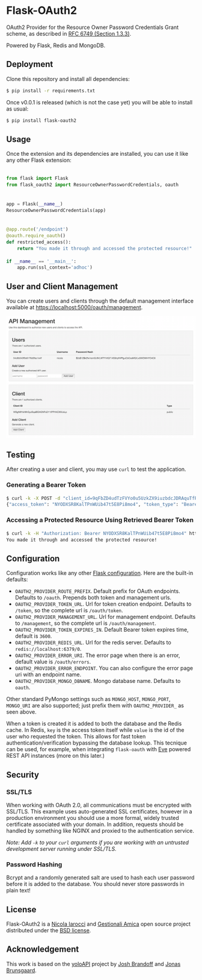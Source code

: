 # Flask-OAuth2
OAuth2 Provider for the Resource Owner Password Credentials Grant scheme, as
described in [RFC 6749 (Section 1.3.3)][1].

Powered by Flask, Redis and MongoDB.

## Deployment
Clone this repository and install all dependencies:

```bash
$ pip install -r requirements.txt
```

Once v0.0.1 is released (which is not the case yet) you will be able to install
as usual:

```bash
$ pip install flask-oauth2
```

## Usage
Once the extension and its dependencies are installed, you can use it like any
other Flask extension:

```python

from flask import Flask
from flask_oauth2 import ResourceOwnerPasswordCredentials, oauth


app = Flask(__name__)
ResourceOwnerPasswordCredentials(app)


@app.route('/endpoint')
@oauth.require_oauth()
def restricted_access():
    return "You made it through and accessed the protected resource!"

if __name__ == '__main__':
    app.run(ssl_context='adhoc')
```

## User and Client Management
You can create users and clients through the default management interface
available at [https://localhost:5000/oauth/management][8].

![API Management Console][console]

## Testing
After creating a user and client, you may use `curl` to test the application.

### Generating a Bearer Token
```bash
$ curl -k -X POST -d "client_id=9qFbZD4udTzFVYo0u5UzkZX9iuzbdcJDRAquTfRk&grant_type=password&username=jonas&password=pass" https://localhost:5000/oauth/token
{"access_token": "NYODXSR8KalTPnWUib47t5E8Pi8mo4", "token_type": "Bearer", "refresh_token": "s6L6OPL2bnKSRSbgQM3g0wbFkJB4ML", "scope": ""}
```

### Accessing a Protected Resource Using Retrieved Bearer Token
```bash
$ curl -k -H "Authorization: Bearer NYODXSR8KalTPnWUib47t5E8Pi8mo4" https://localhost:5000/endpoint
You made it through and accessed the protected resource!
```

## Configuration
Configuration works like any other [Flask configuration][flask-config]. Here are
the built-in defaults:

- `OAUTH2_PROVIDER_ROUTE_PREFIX`. Default prefix for OAuth endpoints. Defaults to `/oauth`. Prepends both token and management urls.
- `OAUTH2_PROVIDER_TOKEN_URL`. Url for token creation endpoint. Defaults to `/token`, so the complete url is `/oauth/token`. 
- `OAUTH2_PROVIDER_MANAGEMENT_URL`. Url for management endpoint. Defaults to `/management`, so the complete url is `/oauth/management`. 
- `OAUTH2_PROVIDER_TOKEN_EXPIRES_IN`. Default Bearer token expires time, default is `3600`.
- `OAUTH2_PROVIDER_REDIS_URL`. Url for the redis server. Defaults to `redis://localhost:6379/0`. 
- `OAUTH2_PROVIDER_ERROR_URI`. The error page when there is an error, default value is `/oauth/errors`. 
- `OAUTH2_PROVIDER_ERROR_ENDPOINT`. You can also configure the error page uri with an endpoint name. 
- `OAUTH2_PROVIDER_MONGO_DBNAME`. Mongo database name. Defaults to `oauth`. 

Other standard PyMongo settings such as `MONGO_HOST`, `MONGO_PORT`, `MONGO_URI`
are also supported; just prefix them with `OAUTH2_PROVIDER_` as seen above.

When a token is created it is added to both the database and the Redis cache.
In Redis, `key` is the access token itself while `value` is the id of the user
who requested the token. This allows for fast token authentication/verification
bypassing the database lookup. This tecnique can be used, for example, when
integrating `flask-oauth` with [Eve][eve] powered REST API instances (more on
this later.)

## Security
### SSL/TLS
When working with OAuth 2.0, all communications must be encrypted with SSL/TLS.
This example uses auto-generated SSL certificates, however in a production
environment you should use a more formal, widely trusted certificate associated
with your domain. In addition, requests should be handled by something like
NGINX and proxied to the authentication service.

*Note: Add `-k` to your `curl` arguments if you are working with an untrusted
development server running under SSL/TLS.*

### Password Hashing
Bcrypt and a randomly generated salt are used to hash each user password before
it is added to the database. You should never store passwords in plain text! 

## License
Flask-OAuth2 is a [Nicola Iarocci][5] and [Gestionali Amica][6] open source project
distributed under the [BSD license][7].

## Acknowledgement
This work is based on the [yoloAPI][2] project by [Josh Brandoff][3] and [Jonas Brunsgaard][4].

[1]: http://tools.ietf.org/html/rfc6749#section-1.3.3
[2]: https://github.com/brunsgaard/yoloAPI
[3]: https://github.com/EmergentBehavior
[4]: https://github.com/brunsgaard
[5]: http://nicolaiarocci.com
[6]: http://gestionaleamica.com
[7]: https://github.com/nicolaiarocci/flask-oauth2/blob/master/LICENSE
[8]: https://localhost:5000/oauth/management
[console]: static/console.png
[eve]: http://python-eve.org
[flask-config]: http://flask.pocoo.org/docs/0.10/config/
